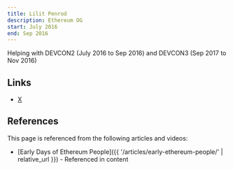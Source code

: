 ```yaml
---
title: Lilit Penrod
description: Ethereum OG
start: July 2016
end: Sep 2016
---
```


Helping with DEVCON2 (July 2016 to Sep 2016) and DEVCON3 (Sep 2017 to Nov 2016)

## Links
- [X](https://twitter.com/Cheerio_Buffet)

## References

This page is referenced from the following articles and videos:

- [Early Days of Ethereum People]({{ '/articles/early-ethereum-people/' | relative_url }}) - Referenced in content